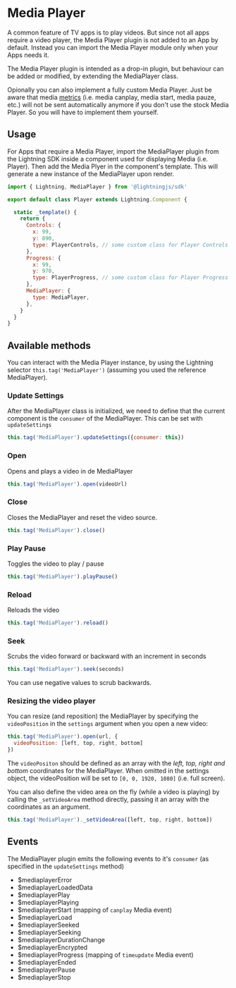 # Media Player

A common feature of TV apps is to play videos. But since not all apps require a video player, the Media Player plugin is not added to an App by default. Instead you can import the Media Player module only when your Apps needs it.

The Media Player plugin is intended as a drop-in plugin, but behaviour can be added or modified, by extending the MediaPlayer class.

Opionally you can also implement a fully custom Media Player. Just be aware that media [metrics](/plugins/metrics) (i.e. media canplay, media start, media pauze, etc.) will not be sent automatically anymore if you don't use the stock Media Player. So you will have to implement them yourself.

## Usage

For Apps that require a Media Player, import the MediaPlayer plugin from the Lightning SDK inside a component used for displaying Media (i.e. Player). Then add the Media Plyer in the component's template. This will generate a new instance of the MediaPlayer upon render.

```js
import { Lightning, MediaPlayer } from '@lightningjs/sdk'

export default class Player extends Lightning.Component {

  static _template() {
    return {
      Controls: {
        x: 99,
        y: 890,
        type: PlayerControls, // some custom class for Player Controls
      },
      Progress: {
        x: 99,
        y: 970,
        type: PlayerProgress, // some custom class for Player Progress bar
      },
      MediaPlayer: {
        type: MediaPlayer,
      },
    }
  }
}

```

## Available methods

You can interact with the Media Player instance, by using the Lightning selector `this.tag('MediaPlayer')` (assuming you used the reference MediaPlayer).

### Update Settings

After the MediaPlayer class is initialized, we need to define that the current component is the `consumer` of the MediaPlayer. This can be set with `updateSettings`

```js
this.tag('MediaPlayer').updateSettings({consumer: this})
```

### Open

Opens and plays a video in de MediaPlayer

```js
this.tag('MediaPlayer').open(videoUrl)
```

### Close

Closes the MediaPlayer and reset the video source.

```js
this.tag('MediaPlayer').close()
```

### Play Pause

Toggles the video to play / pause

```js
this.tag('MediaPlayer').playPause()
```

### Reload

Reloads the video

```js
this.tag('MediaPlayer').reload()
```

### Seek

Scrubs the video forward or backward with an increment in seconds

```js
this.tag('MediaPlayer').seek(seconds)
```

You can use negative values to scrub backwards.

### Resizing the video player

You can resize (and reposition) the MediaPlayer by specifying the `videoPosition` in the `settings` argument when you open a new video:

```js
this.tag('MediaPlayer').open(url, {
  videoPosition: [left, top, right, bottom]
})
```

The `videoPositon` should be defined as an array with the _left, top, right and bottom_ coordinates for the MediaPlayer.
When omitted in the settings object, the videoPosition will be set to `[0, 0, 1920, 1080]` (i.e. full screen).

You can also define the video area on the fly (while a video is playing) by calling the `_setVideoArea` method directly, passing it an array with the coordinates as an argument.

```js
this.tag('MediaPlayer')._setVideoArea([left, top, right, bottom])
```

## Events

The MediaPlayer plugin emits the following events to it's `consumer` (as specified in the `updateSettings` method)

- $mediaplayerError
- $mediaplayerLoadedData
- $mediaplayerPlay
- $mediaplayerPlaying
- $mediaplayerStart (mapping of `canplay` Media event)
- $mediaplayerLoad
- $mediaplayerSeeked
- $mediaplayerSeeking
- $mediaplayerDurationChange
- $mediaplayerEncrypted
- $mediaplayerProgress (mapping of `timeupdate` Media event)
- $mediaplayerEnded
- $mediaplayerPause
- $mediaplayerStop
